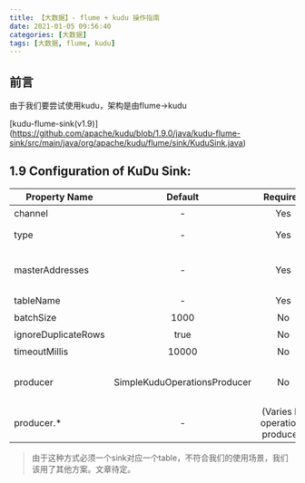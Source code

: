 ```yaml
---
title: 【大数据】- flume + kudu 操作指南
date: 2021-01-05 09:56:40
categories: [大数据]
tags: [大数据, flume, kudu]
---
```


## 前言

由于我们要尝试使用kudu，架构是由flume->kudu

<!-- more -->

[kudu-flume-sink(v1.9)] (https://github.com/apache/kudu/blob/1.9.0/java/kudu-flume-sink/src/main/java/org/apache/kudu/flume/sink/KuduSink.java)

1.9 Configuration of KuDu Sink:  
---------------------------
| Property Name | Default | Required |Description |
| ----------------------- | :-----: | :-----: | :---------- |
| channel | - | Yes | 要绑定读取的channel |
| type | - |  Yes | 组件名，必须填写`org.apache.kudu.flume.sink.KuduSink` |
| masterAddresses | - | Yes | 逗号分隔kudu master地址，例子: `host1:port1,host2:port2`,其中端口是选填 |
| tableName | - |  Yes |要写入的kudu表名 |
| batchSize | 1000 |  No | sink每批次处理最大数 |
| ignoreDuplicateRows | true |  No | 是否忽略插入导致的重复主键错误。 |
| timeoutMillis | 10000 | No | Kudu写操作的超时时间，单位为毫秒 |
| producer | SimpleKuduOperationsProducer | No | 接收器应该使用实现了的`KuduOperationsProducer` 接口的的完全限定类名。 |
| producer.* | - | (Varies by operations producer) |要传递给操作生产者实现的配置属性。 |

> 由于这种方式必须一个sink对应一个table，不符合我们的使用场景，我们该用了其他方案。文章待定。
